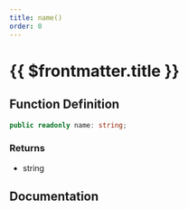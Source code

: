 ```yaml
---
title: name()
order: 0
---
```


# {{ $frontmatter.title }}

## Function Definition

```ts
public readonly name: string;
```

### Returns

* string

## Documentation

<!--@include: ./parts/name.md-->
